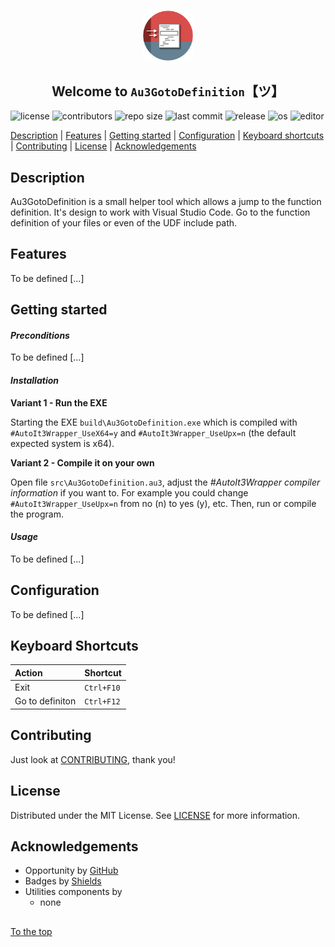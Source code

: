 #####

<p align="center">
    <img src="images/icon.png" width="80" />
    <h2 align="center">Welcome to <code>Au3GotoDefinition</code>【ツ】</h2>
</p>

![license](https://img.shields.io/badge/license-MIT-ff69b4.svg?style=flat-square&logo=spdx)
![contributors](https://img.shields.io/github/contributors/Sven-Seyfert/Au3GotoDefinition.svg?style=flat-square&logo=github)
![repo size](https://img.shields.io/github/repo-size/Sven-Seyfert/Au3GotoDefinition.svg?style=flat-square&logo=github)
![last commit](https://img.shields.io/github/last-commit/Sven-Seyfert/Au3GotoDefinition.svg?style=flat-square&logo=github)
![release](https://img.shields.io/github/release/Sven-Seyfert/Au3GotoDefinition.svg?style=flat-square&logo=github)
![os](https://img.shields.io/badge/os-windows-yellow.svg?style=flat-square&logo=windows)
![editor](https://img.shields.io/badge/editor-VSCode-blueviolet.svg?style=flat-square&logo=visual-studio-code)

[Description](#description) | [Features](#features) | [Getting started](#getting-started) | [Configuration](#configuration) | [Keyboard shortcuts](#keyboard-shortcuts) | [Contributing](#contributing) | [License](#license) | [Acknowledgements](#acknowledgements)

## Description

Au3GotoDefinition is a small helper tool which allows a jump to the function definition. It's design to work with Visual Studio Code. Go to the function definition of your files or even of the UDF include path.

## Features

To be defined [...]

## Getting started

#### *Preconditions*

To be defined [...]

#### *Installation*

**Variant 1 - Run the EXE**

Starting the EXE `build\Au3GotoDefinition.exe` which is compiled with `#AutoIt3Wrapper_UseX64=y` and `#AutoIt3Wrapper_UseUpx=n` (the default expected system is x64).

**Variant 2 - Compile it on your own**

Open file `src\Au3GotoDefinition.au3`, adjust the *#AutoIt3Wrapper compiler information* if you want to. For example you could change `#AutoIt3Wrapper_UseUpx=n` from no (n) to yes (y), etc.
Then, run or compile the program.

#### *Usage*

To be defined [...]

## Configuration

To be defined [...]

## Keyboard Shortcuts

| Action          | Shortcut   |
| :---            | :---       |
| Exit            | `Ctrl+F10` |
| Go to definiton | `Ctrl+F12` |

## Contributing

Just look at [CONTRIBUTING](https://github.com/Sven-Seyfert/Au3GotoDefinition/blob/master/docs/CONTRIBUTING.md), thank you!

## License

Distributed under the MIT License. See [LICENSE](https://github.com/Sven-Seyfert/Au3GotoDefinition/blob/master/LICENSE.md) for more information.

## Acknowledgements

- Opportunity by [GitHub](https://github.com)
- Badges by [Shields](https://shields.io)
- Utilities components by
  - none

##

[To the top](#)
